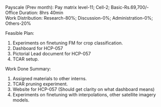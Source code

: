 Payscale (Prev month): Pay matrix level-11; Cell-2; Basic-Rs.69,700/-\
Office Duration: 8hrs 40min \
Work Distribution: Research-80%; Discussion-0%; Administration-0%; Others-20%

Feasible Plan:
1. Experiments on finetuning FM for crop classification.
2. Dashboard for HCP-057
3. Pictorial Lead document for HCP-057
4. TCAR setup.

Work Done Summary:
1. Assigned materials to other interns.
2. TCAR pruning experiment. 
3. Website for HCP-057 (Should get clarity on what dashboard means)
4. Experiments on finetuning with interpolations, other satellite imagery models.
